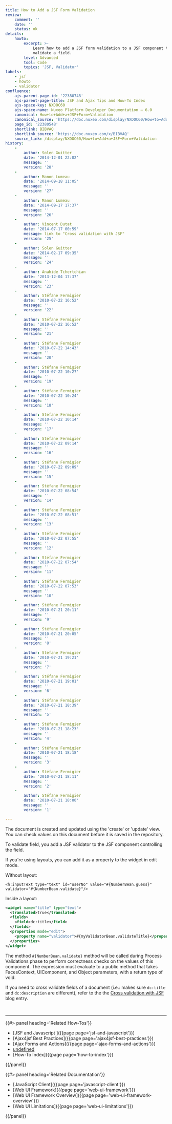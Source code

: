 ```yaml
---
title: How to Add a JSF Form Validation
review:
    comment: ''
    date: ''
    status: ok
details:
    howto:
        excerpt: >-
            Learn how to add a JSF form validation to a JSF component to
            validate a field.
        level: Advanced
        tool: Code
        topics: 'JSF, Validator'
labels:
    - jsf
    - howto
    - validator
confluence:
    ajs-parent-page-id: '22380748'
    ajs-parent-page-title: JSF and Ajax Tips and How-To Index
    ajs-space-key: NXDOC60
    ajs-space-name: Nuxeo Platform Developer Documentation — 6.0
    canonical: How+to+Add+a+JSF+Form+Validation
    canonical_source: 'https://doc.nuxeo.com/display/NXDOC60/How+to+Add+a+JSF+Form+Validation'
    page_id: '22380548'
    shortlink: BIBVAQ
    shortlink_source: 'https://doc.nuxeo.com/x/BIBVAQ'
    source_link: /display/NXDOC60/How+to+Add+a+JSF+Form+Validation
history:
    - 
        author: Solen Guitter
        date: '2014-12-01 22:02'
        message: ''
        version: '28'
    - 
        author: Manon Lumeau
        date: '2014-09-18 11:05'
        message: ''
        version: '27'
    - 
        author: Manon Lumeau
        date: '2014-09-17 17:37'
        message: ''
        version: '26'
    - 
        author: Vincent Dutat
        date: '2014-07-17 00:59'
        message: link to "Cross validation with JSF"
        version: '25'
    - 
        author: Solen Guitter
        date: '2014-02-17 09:35'
        message: ''
        version: '24'
    - 
        author: Anahide Tchertchian
        date: '2013-12-04 17:37'
        message: ''
        version: '23'
    - 
        author: Stéfane Fermigier
        date: '2010-07-22 16:52'
        message: ''
        version: '22'
    - 
        author: Stéfane Fermigier
        date: '2010-07-22 16:52'
        message: ''
        version: '21'
    - 
        author: Stéfane Fermigier
        date: '2010-07-22 14:43'
        message: ''
        version: '20'
    - 
        author: Stéfane Fermigier
        date: '2010-07-22 10:27'
        message: ''
        version: '19'
    - 
        author: Stéfane Fermigier
        date: '2010-07-22 10:24'
        message: ''
        version: '18'
    - 
        author: Stéfane Fermigier
        date: '2010-07-22 10:14'
        message: ''
        version: '17'
    - 
        author: Stéfane Fermigier
        date: '2010-07-22 09:14'
        message: ''
        version: '16'
    - 
        author: Stéfane Fermigier
        date: '2010-07-22 09:09'
        message: ''
        version: '15'
    - 
        author: Stéfane Fermigier
        date: '2010-07-22 08:54'
        message: ''
        version: '14'
    - 
        author: Stéfane Fermigier
        date: '2010-07-22 08:51'
        message: ''
        version: '13'
    - 
        author: Stéfane Fermigier
        date: '2010-07-22 07:55'
        message: ''
        version: '12'
    - 
        author: Stéfane Fermigier
        date: '2010-07-22 07:54'
        message: ''
        version: '11'
    - 
        author: Stéfane Fermigier
        date: '2010-07-22 07:53'
        message: ''
        version: '10'
    - 
        author: Stéfane Fermigier
        date: '2010-07-21 20:11'
        message: ''
        version: '9'
    - 
        author: Stéfane Fermigier
        date: '2010-07-21 20:05'
        message: ''
        version: '8'
    - 
        author: Stéfane Fermigier
        date: '2010-07-21 19:21'
        message: ''
        version: '7'
    - 
        author: Stéfane Fermigier
        date: '2010-07-21 19:01'
        message: ''
        version: '6'
    - 
        author: Stéfane Fermigier
        date: '2010-07-21 18:39'
        message: ''
        version: '5'
    - 
        author: Stéfane Fermigier
        date: '2010-07-21 18:23'
        message: ''
        version: '4'
    - 
        author: Stéfane Fermigier
        date: '2010-07-21 18:18'
        message: ''
        version: '3'
    - 
        author: Stéfane Fermigier
        date: '2010-07-21 18:11'
        message: ''
        version: '2'
    - 
        author: Stéfane Fermigier
        date: '2010-07-21 18:00'
        message: ''
        version: '1'

---
```

The document is created and updated using the 'create' or 'update' view. You can check values on this document before it is saved in the repository.

To validate field, you add a JSF validator to the JSF component controlling the field.

If you're using layouts, you can add it as a property to the widget in edit mode.

Without layout:

```
<h:inputText type="text" id="userNo" value="#{NumberBean.guess}" validator="#{NumberBean.validate}"/>

```

Inside a layout:

```xml
<widget name="title" type="text">
  <translated>true</translated>
  <fields>
    <field>dc:title</field>
  </fields>
  <properties mode="edit">
    <property name="validator">#{myValidatorBean.validateTitle}</property>
  </properties>
</widget>

```

The method `#{NumberBean.validate}` method will be called during Process Validations phase to perform correctness checks on the values of this component. The expression must evaluate to a public method that takes FacesContext, UIComponent, and Object parameters, with a return type of void.

If you need to cross validate fields of a document (i.e.: makes sure `dc:title` and `dc:description` are different), refer to the the [Cross validation with JSF](http://blogs.nuxeo.com/development/2009/03/cross-validation-with-jsf/) blog entry.

&nbsp;

* * *

<div class="row" data-equalizer data-equalize-on="medium"><div class="column medium-6">{{#> panel heading='Related How-Tos'}}

*   [JSF and Javascript ]({{page page='jsf-and-javascript'}})
*   [Ajax4jsf Best Practices]({{page page='ajax4jsf-best-practices'}})
*   [Ajax Forms and Actions]({{page page='ajax-forms-and-actions'}})
*   [undefined]()
*   [How-To Index]({{page page='how-to-index'}})

{{/panel}}</div><div class="column medium-6">{{#> panel heading='Related Documentation'}}

*   [JavaScript Client]({{page page='javascript-client'}})
*   [Web UI Framework]({{page page='web-ui-framework'}})
*   [Web UI Framework Overview]({{page page='web-ui-framework-overview'}})
*   [Web UI Limitations]({{page page='web-ui-limitations'}})&nbsp;

{{/panel}}</div></div>